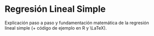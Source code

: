 # Regresión Lineal Simple
Explicación paso a paso y fundamentación matemática de la regresión lineal simple (+ código de ejemplo en R y \LaTeX).
